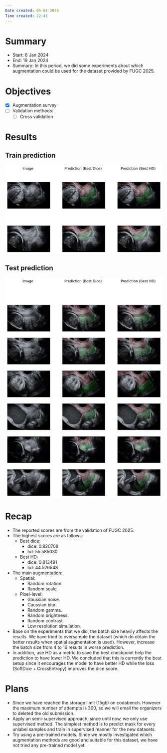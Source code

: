 ```yaml
---
Date created: 05-01-2025
Time created: 22:41
---
```


# Summary
- Start: 6 Jan 2024
- End: 19 Jan 2024
- Summary: In this period, we did some experiments about which augmentation could be used for the dataset provided by FUGC 2025.

# Objectives
- [x] Augmentation survey
- [ ] Validation methods:
	- [ ] Cross validation

# Results

## Train prediction
![Train prediction](attachments/6-Jan-2024/FUGC_train_prediction.jpg)

## Test prediction
![Test prediction](attachments/6-Jan-2024/FUGC_test_prediction.jpg)

# Recap
- The reported scores are from the validation of FUGC 2025.
- The highest scores are as follows:
	- Best dice:
		- dice: 0.820708  
		- hd: 55.585030  
	- Best HD:
		- dice: 0.813491  
		- hd: 44.526548
- The main augmentation:
	- Spatial:
		- Random rotation.
		- Random scale.
	- Pixel-level:
		- Gaussian noise.
		- Gaussian blur.
		- Random gamma.
		- Random brightness.
		- Random contrast.
		- Low resolution simulation.
- Base on the experiments that we did, the batch size heavily affects the results. We have tried to oversample the dataset (which do obtain the better results when spatial augmentation is used). However, increase the batch size from 4 to 16 results in worse prediction.
- In addition, use HD as a metric to save the best checkpoint help the prediction to have lower HD. We concluded that this is currently the best setup since it encourages the model to have better HD while the loss (SoftDice + CrossEntropy) improves the dice score.
# Plans
- Since we have reached the storage limit (15gb) on codabench. However the maximum number of attempts is 300, so we will email the organizers to deleted the old submission.
- Apply an semi-supervised approach, since until now, we only use supervised method. The simplest method is to predict mask for every unlabel samples and train in supervised manner for the new datasets.
- Try using a pre-trained models. Since we mostly investigated which augmentation methods are good and suitable for this dataset, we have not tried any pre-trained model yet.
